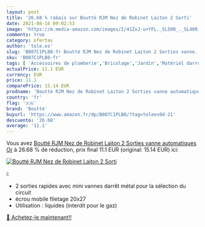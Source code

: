```yaml
---
layout: post
title: '26.68 % rabais sur Boutté RJM Nez de Robinet Laiton 2 Sorti'
date: 2021-08-16 09:02:53
image: 'https://m.media-amazon.com/images/I/41ZxJ-u+YFL._SL500_._SL400_.jpg'
comments: true
category: ofertas
author: 'tole.es'
slug: 'B007C1PLB8-fr Boutté RJM Nez de Robinet Laiton 2 Sorties vanne...'
sku: 'B007C1PLB8-fr'
tags: [ 'Accessoires de plomberie','Bricolage','Jardin','Matériel darrosage pour jardin','Matériels darrosage et outils pour jardins','Plomberie','Raccords pour tuyaux','Robinets de jardin','boutté', ]
actualPrice: 11.1 EUR
currency: EUR
price: 11.1
comparePrice: 15.14 EUR
prodname: 'Boutté RJM Nez de Robinet Laiton 2 Sorties vanne automatiques  Or'
country: 'fr'
flag: '🇫🇷'
brand: 'Boutté'
buyurl: 'https://www.amazon.fr/dp/B007C1PLB8/?tag=tolees0d-21'
descuento: '26.68'
average: '11.1'
---
```


Vous avez [Boutté RJM Nez de Robinet Laiton 2 Sorties vanne automatiques  Or](https://www.amazon.fr/dp/B007C1PLB8/?tag=tolees0d-21)  à  26.68 % de réduction, prix final  11.1 EUR (original: 15.14 EUR) ici:

[![Boutté RJM Nez de Robinet Laiton 2 Sorti](https://m.media-amazon.com/images/I/41ZxJ-u+YFL._SL500_._SL400_.jpg)](https://www.amazon.fr/dp/B007C1PLB8/?tag=tolees0d-21)

ℹ️:

- 2 sorties rapides avec mini vannes darrêt métal pour la sélection du circuit
- écrou mobile filetage 20x27
- Utilisation : liquides (interdit pour le gaz)

[🛒 Achetez-le maintenant!!](https://www.amazon.fr/dp/B007C1PLB8/?tag=tolees0d-21)
